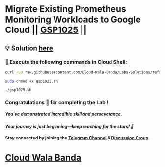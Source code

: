 # Migrate Existing Prometheus Monitoring Workloads to Google Cloud || [GSP1025](https://www.cloudskillsboost.google/focuses/33331?parent=catalog) ||

## 💡 Solution [here](https://youtu.be/TWv3hnr8bQM)

### 🚀 **Execute the following commands in Cloud Shell:**

```bash
curl -LO raw.githubusercontent.com/Cloud-Wala-Banda/Labs-Solutions/refs/heads/main/Migrate%20Existing%20Prometheus%20Monitoring%20Workloads%20to%20Google%20Cloud/gsp1025.sh

sudo chmod +x gsp1025.sh

./gsp1025.sh
```

### Congratulations 🎉 for completing the Lab !  

##### *You've demonstrated incredible skill and perseverance.*  

#### *Your journey is just beginning—keep reaching for the stars! 🚀*  

#### Stay connected by joining the [Telegram Channel](https://t.me/cloudwalabanda) & [Discussion Group](https://t.me/cloudwalabandachats).  

# [Cloud Wala Banda](https://www.youtube.com/@cloudwalabanda)
